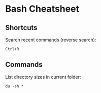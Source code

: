 # Bash Cheatsheet

## Shortcuts

Search recent commands (reverse search):

`Ctrl+R`

## Commands

List directory sizes in current folder:

`du -sh *`